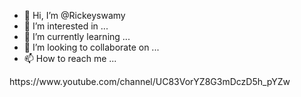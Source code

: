 - 👋 Hi, I’m @Rickeyswamy
- 👀 I’m interested in ...
- 🌱 I’m currently learning ...
- 💞️ I’m looking to collaborate on ...
- 📫 How to reach me ...

<!---
Rickeyswamy/Rickeyswamy is a ✨ special ✨ repository because its `README.md` (this file) appears on your GitHub profile.
You can click the Preview link to take a look at your changes.
--->https://www.youtube.com/channel/UC83VorYZ8G3mDczD5h_pYZw
